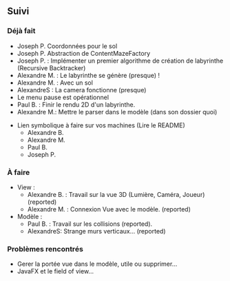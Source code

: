 ## Suivi
### Déjà fait
   * Joseph P. Coordonnées pour le sol
   * Joseph P. Abstraction de ContentMazeFactory
   * Joseph P. : Implémenter un premier algorithme de création de labyrinthe (Recursive Backtracker)
   * Alexandre M. : Le labyrinthe se génère (presque) !
   * Alexandre M. : Avec un sol
   * AlexandreS : La camera fonctionne (presque)
   * Le menu pause est opérationnel
   * Paul B. : Finir le rendu 2D d'un labyrinthe.
   * Alexandre M.: Mettre le parser dans le modèle (dans son dossier quoi)
- Lien symbolique à faire sur vos machines (Lire le README)
   * Alexandre B.
   * Alexandre M.
   * Paul B.
   * Joseph P.

### À faire
 - View :
   * Alexandre B. : Travail sur la vue 3D (Lumière, Caméra, Joueur) (reported)
   * Alexandre M. : Connexion Vue avec le modèle. (reported)
 - Modèle :
   * Paul B. : Travail sur les collisions (reported).
   * AlexandreS: Strange murs verticaux... (reported)

### Problèmes rencontrés
 * Gerer la portée vue dans le modèle, utile ou supprimer...
 * JavaFX et le field of view...
